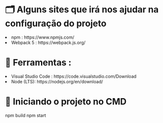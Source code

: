 

# 🗂 Alguns sites que irá nos ajudar na configuração do projeto

<li> npm : https://www.npmjs.com/ </li>
<li>Webpack 5 : https://webpack.js.org/ </li>


# 🧰 Ferramentas :

<li> Visual Studio Code : https://code.visualstudio.com/Download </li>
<li> Node (LTS): https://nodejs.org/en/download/  </li> 

# 🔨 Iniciando o projeto no CMD

npm build
npm start









